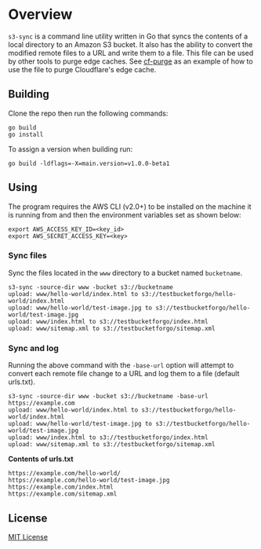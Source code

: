 # Overview
`s3-sync` is a command line utility written in Go that syncs the contents of a local directory to an Amazon S3 bucket. It also has the ability to convert the modified remote files to a URL and write them to a file. This file can be used by other tools to purge edge caches. See [cf-purge](https://github.com/tonymackay/cf-purge) as an example of how to use the file to purge Cloudflare's edge cache.

## Building
Clone the repo then run the following commands:

```
go build
go install
```

To assign a version when building run:

```
go build -ldflags=-X=main.version=v1.0.0-beta1
```

## Using
The program requires the AWS CLI (v2.0+) to be installed on the machine it is running from and then the environment variables set as shown below:

```
export AWS_ACCESS_KEY_ID=<key_id> 
export AWS_SECRET_ACCESS_KEY=<key>
```

### Sync files
Sync the files located in the `www` directory to a bucket named `bucketname`.

```
s3-sync -source-dir www -bucket s3://bucketname
upload: www/hello-world/index.html to s3://testbucketforgo/hello-world/index.html
upload: www/hello-world/test-image.jpg to s3://testbucketforgo/hello-world/test-image.jpg
upload: www/index.html to s3://testbucketforgo/index.html
upload: www/sitemap.xml to s3://testbucketforgo/sitemap.xml
```

### Sync and log
Running the above command with the `-base-url` option will attempt to convert each remote file change to a URL and log them to a file (default urls.txt).

```
s3-sync -source-dir www -bucket s3://bucketname -base-url https://example.com
upload: www/hello-world/index.html to s3://testbucketforgo/hello-world/index.html
upload: www/hello-world/test-image.jpg to s3://testbucketforgo/hello-world/test-image.jpg
upload: www/index.html to s3://testbucketforgo/index.html
upload: www/sitemap.xml to s3://testbucketforgo/sitemap.xml
```

**Contents of urls.txt**

```
https://example.com/hello-world/
https://example.com/hello-world/test-image.jpg
https://example.com/index.html
https://example.com/sitemap.xml
```

## License
[MIT License](LICENSE)
